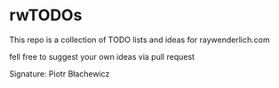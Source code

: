 # rwTODOs

This repo is a collection of TODO lists and ideas for raywenderlich.com

fell free to suggest your own ideas via pull request

Signature:
Piotr Błachewicz
